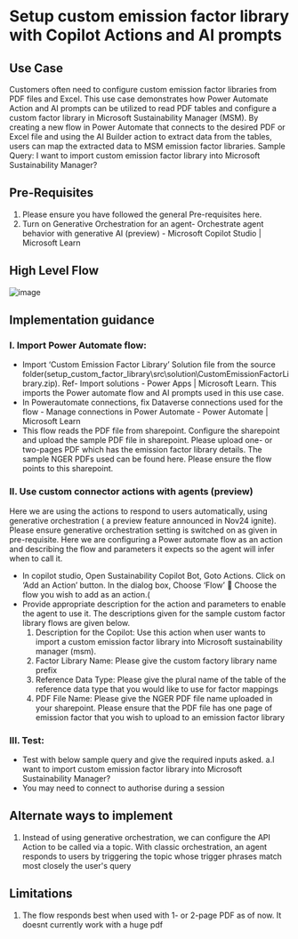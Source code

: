 # Setup custom emission factor library with Copilot Actions and AI prompts 
## Use Case
Customers often need to configure custom emission factor libraries from PDF files and Excel. This use case demonstrates how Power Automate Action and AI prompts can be utilized to read PDF tables and configure a custom factor library in Microsoft Sustainability Manager (MSM). By creating a new flow in Power Automate that connects to the desired PDF or Excel file and using the AI Builder action to extract data from the tables, users can map the extracted data to MSM emission factor libraries. 
Sample Query: I want to import custom emission factor library into Microsoft Sustainability Manager?

## Pre-Requisites
1.	Please ensure you have followed the general Pre-requisites here.
2.	Turn on Generative Orchestration for an agent- Orchestrate agent behavior with generative AI (preview) - Microsoft Copilot Studio | Microsoft Learn

## High Level Flow

![image](https://github.com/user-attachments/assets/4131271a-1c28-4002-92be-ed03cec8e633)

## Implementation guidance
### I.	Import Power Automate flow:
  - Import ‘Custom Emission Factor Library’ Solution file from the source folder(setup_custom_factor_library\src\solution\CustomEmissionFactorLibrary.zip). Ref- Import solutions - Power Apps | Microsoft Learn. This imports the Power automate flow and AI prompts used in this use case.
  - In Powerautomate connections, fix Dataverse connections used for the flow - Manage connections in Power Automate - Power Automate | Microsoft Learn
  - This flow reads the PDF file from sharepoint. Configure the sharepoint and upload the sample PDF file in sharepoint. Please upload one- or two-pages PDF which has the emission factor library details. The sample NGER PDFs used can be found here. Please ensure the flow points to this sharepoint.
### II.	Use custom connector actions with agents (preview)
Here we are using the actions to respond to users automatically, using generative orchestration ( a preview feature announced in Nov24 ignite). Please ensure generative orchestration setting is switched on as given in pre-requisite.
Here we are configuring a Power automate flow as an action and describing the flow and  parameters it expects so the agent will infer when to call it.
  -	In copilot studio, Open Sustainability Copilot Bot, Goto Actions. Click on ‘Add an Action’ button. In the dialog box, Choose ‘Flow’  Choose the flow you wish to add as an action.(
  -	Provide appropriate description for the action and parameters to enable the agent to use it.  The descriptions given for the sample custom factor library flows are given below.
    1.	Description for the Copilot: Use this action when user wants to import a custom emission factor library into Microsoft sustainability manager (msm).
   	2.	Factor Library Name: Please give the custom factory library name prefix
   	3.	Reference Data Type: Please give the plural name of the table of the reference data type that you would like to use for factor mappings
   	4.	PDF File Name: Please give the NGER PDF file name uploaded in your sharepoint. Please ensure that the PDF file has one page of emission factor that you wish to upload to an emission factor library
### III.	Test:
-	Test with below sample query and give the required inputs asked.
    a.I want to import custom emission factor library into Microsoft Sustainability Manager?
- You may need to connect to authorise during a session

## Alternate ways to implement
1.	Instead of using generative orchestration, we can configure the API Action to be called via a topic. With classic orchestration, an agent responds to users by triggering the topic whose trigger phrases match most closely the user's query

## Limitations
1.	The flow responds best when used with 1- or 2-page PDF as of now. It doesnt currently work with a huge pdf

